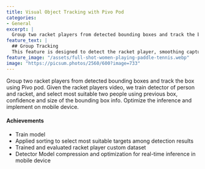 ```yaml
---
title: Visual Object Tracking with Pivo Pod
categories:
- General
excerpt: |
  Group two racket players from detected bounding boxes and track the box using Pivo pod.
feature_text: |
  ## Group Tracking
  This feature is designed to detect the racket player, smoothing capture the solo or pair training.
feature_image: "/assets/full-shot-women-playing-paddle-tennis.webp"
image: "https://picsum.photos/2560/600?image=733"
---
```


Group two racket players from detected bounding boxes and track the box using Pivo pod. Given the racket players video, we train detector of person and racket, and select most suitable two people using previous box, confidence and size of the bounding box info. Optimize the inference and implement on mobile device. 

#### Achievements
 - Train model 
 - Applied sorting to select most suitable targets among detection results
 - Trained and evaluated racket player custom dataset
 - Detector Model compression and optimization for real-time inference in mobile device
